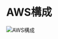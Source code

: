 # AWS構成
![AWS構成](https://user-images.githubusercontent.com/24289696/125190867-57b06e80-e27a-11eb-801b-464c0ff8da4f.jpg)
